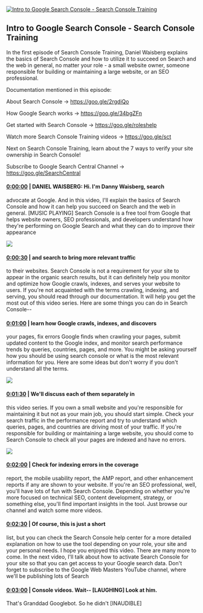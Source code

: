 [![Intro to Google Search Console - Search Console Training](https://i.ytimg.com/vi/ONr5Z7VhNFI/maxresdefault.jpg)](https://www.youtube.com/watch?v=ONr5Z7VhNFI)

## Intro to Google Search Console - Search Console Training

In the first episode of Search Console Training, Daniel Waisberg explains the basics of Search Console and how to utilize it to succeed on Search and the web in general, no matter your role - a small website owner, someone responsible for building or maintaining a large website, or an SEO professional.



Documentation mentioned in this episode:

About Search Console → https://goo.gle/2rgdiQo 

How Google Search works → https://goo.gle/34bgZFn

Get started with Search Console → https://goo.gle/roleshelp 



Watch more Search Console Training videos → https://goo.gle/sct



Next on Search Console Training, learn about the 7 ways to verify your site ownership in Search Console!



Subscribe to Google Search Central Channel → https://goo.gle/SearchCentral



#### [0:00:00](https://www.youtube.com/watch?v=ONr5Z7VhNFI&t=0) |  DANIEL WAISBERG: Hi. I'm Danny Waisberg, search

advocate at Google. And in this video, I'll explain the basics of Search Console and how it can help you succeed on Search and the web in general. [MUSIC PLAYING] Search Console is a free tool from Google that helps website owners, SEO professionals, and developers understand how they're performing on Google Search and what they can do to improve their appearance  

![](https://i.ytimg.com/vi/ONr5Z7VhNFI/maxres1.jpg)



#### [0:00:30](https://www.youtube.com/watch?v=ONr5Z7VhNFI&t=30) |  and search to bring more relevant traffic

to their websites. Search Console is not a requirement for your site to appear in the organic search results, but it can definitely help you monitor and optimize how Google crawls, indexes, and serves your website to users. If you're not acquainted with the terms crawling, indexing, and serving, you should read through our documentation. It will help you get the most out of this video series. Here are some things you can do in Search Console--  

#### [0:01:00](https://www.youtube.com/watch?v=ONr5Z7VhNFI&t=60) |  learn how Google crawls, indexes, and discovers

your pages, fix errors Google finds when crawling your pages, submit updated content to the Google index, and monitor search performance trends by queries, countries, pages, and more. You might be asking yourself how you should be using search console or what is the most relevant information for you. Here are some ideas but don't worry if you don't understand all the terms.  

![](https://i.ytimg.com/vi/ONr5Z7VhNFI/maxres2.jpg)



#### [0:01:30](https://www.youtube.com/watch?v=ONr5Z7VhNFI&t=90) |  We'll discuss each of them separately in

this video series. If you own a small website and you're responsible for maintaining it but not as your main job, you should start simple. Check your search traffic in the performance report and try to understand which queries, pages, and countries are driving most of your traffic. If you're responsible for building or maintaining a large website, you should come to Search Console to check all your pages are indexed and have no errors.  

![](https://i.ytimg.com/vi/ONr5Z7VhNFI/maxres3.jpg)



#### [0:02:00](https://www.youtube.com/watch?v=ONr5Z7VhNFI&t=120) |  Check for indexing errors in the coverage

report, the mobile usability report, the AMP report, and other enhancement reports if any are shown to your website. If you're an SEO professional, well, you'll have lots of fun with Search Console. Depending on whether you're more focused on technical SEO, content development, strategy, or something else, you'll find important insights in the tool. Just browse our channel and watch some more videos.  

#### [0:02:30](https://www.youtube.com/watch?v=ONr5Z7VhNFI&t=150) |  Of course, this is just a short

list, but you can check the Search Console help center for a more detailed explanation on how to use the tool depending on your role, your site and your personal needs. I hope you enjoyed this video. There are many more to come. In the next video, I'll talk about how to activate Search Console for your site so that you can get access to your Google search data. Don't forget to subscribe to the Google Web Masters YouTube channel, where we'll be publishing lots of Search  

#### [0:03:00](https://www.youtube.com/watch?v=ONr5Z7VhNFI&t=180) |  Console videos. Wait-- [LAUGHING] Look at him.

That's Granddad Googlebot. So he didn't [INAUDIBLE]  